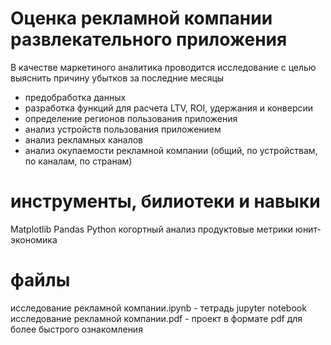 # Оценка рекламной компании развлекательного приложения #
В качестве маркетиного аналитика проводится исследование с целью выяснить причину убытков за последние месяцы
- предобработка данных
- разработка функций для расчета LTV, ROI, удержания и конверсии
- определение регионов пользования приложения
- анализ устройств пользования приложением
- анализ рекламных каналов
- анализ окупаемости рекламной компании (общий, по устройствам, по каналам, по странам)


# инструменты, билиотеки и навыки
Matplotlib
Pandas
Python
когортный анализ
продуктовые метрики
юнит-экономика

# файлы
исследование рекламной компании.ipynb - тетрадь jupyter notebook <br/>
исследование рекламной компании.pdf - проект в формате pdf для более быстрого ознакомления


